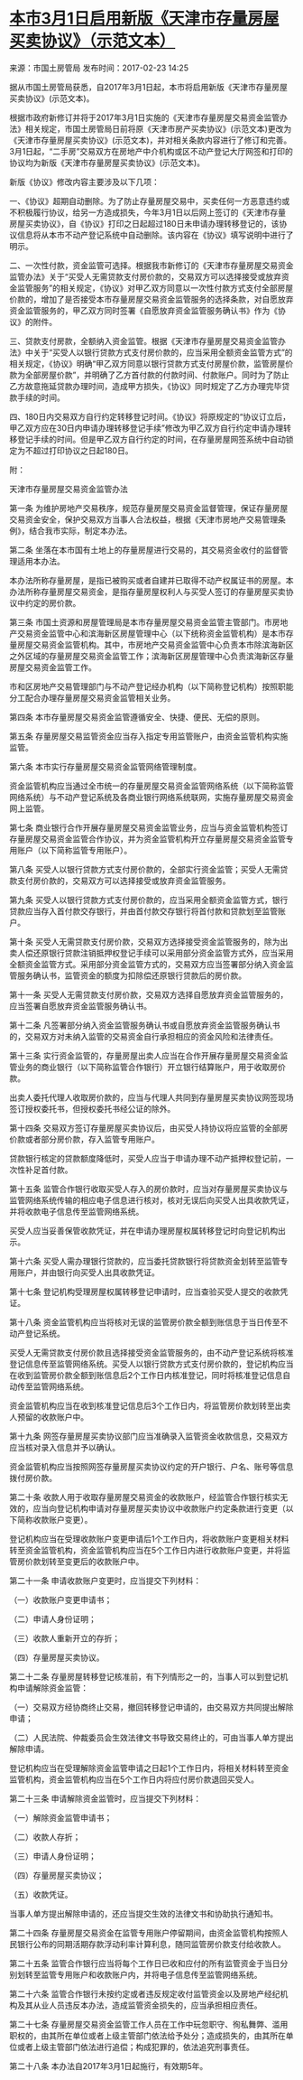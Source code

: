 
# [本市3月1日启用新版《天津市存量房屋买卖协议》（示范文本）](http://www.tj.gov.cn/xw/bum/201702/t20170223_3586154.html)

来源：市国土房管局 发布时间：2017-02-23 14:25

据从市国土房管局获悉，自2017年3月1日起，本市将启用新版《天津市存量房屋买卖协议》(示范文本)。

根据市政府新修订并将于2017年3月1日实施的《天津市存量房屋交易资金监管办法》相关规定，市国土房管局日前将原《天津市房产买卖协议》(示范文本)更改为《天津市存量房屋买卖协议》(示范文本)，并对相关条款内容进行了修订和完善。3月1日起，“二手房”交易双方在房地产中介机构或区不动产登记大厅网签和打印的协议均为新版《天津市存量房屋买卖协议》(示范文本)。

新版《协议》修改内容主要涉及以下几项：

一、《协议》超期自动删除。为了防止存量房屋交易中，买卖任何一方恶意违约或不积极履行协议，给另一方造成损失，今年3月1日以后网上签订的《天津市存量房屋买卖协议》，自《协议》打印之日起超过180日未申请办理转移登记的，该协议信息将从本市不动产登记系统中自动删除。该内容在《协议》填写说明中进行了明示。

二、一次性付款，资金监管可选择。根据我市新修订的《天津市存量房屋交易资金监管办法》关于“买受人无需贷款支付房价款的，交易双方可以选择接受或放弃资金监管服务”的相关规定，《协议》对甲乙双方同意以一次性付款方式支付全部房屋价款的，增加了是否接受本市存量房屋交易资金监管服务的选择条款，对自愿放弃资金监管服务的，甲乙双方同时签署《自愿放弃资金监管服务确认书》作为《协议》的附件。

三、贷款支付房款，全额纳入资金监管。根据《天津市存量房屋交易资金监管办法》中关于“买受人以银行贷款方式支付房价款的，应当采用全额资金监管方式”的相关规定，《协议》明确“甲乙双方同意以银行贷款方式支付房屋价款，监管房屋价款为全部房屋价款”，并明确了乙方首付款的付款时间、付款账户。同时为了防止乙方故意拖延贷款办理时间，造成甲方损失，《协议》同时规定了乙方办理完毕贷款手续的时间。

四、180日内交易双方自行约定转移登记时间。《协议》将原规定的“协议订立后，甲乙双方应在30日内申请办理转移登记手续”修改为甲乙双方自行约定申请办理转移登记手续的时间。但是甲乙双方自行约定的时间，在存量房屋网签系统中自动锁定为不超过打印协议之日起180日。


附：

天津市存量房屋交易资金监管办法

第一条  为维护房地产交易秩序，规范存量房屋交易资金监督管理，保证存量房屋交易资金安全，保护交易双方当事人合法权益，根据《天津市房地产交易管理条例》，结合我市实际，制定本办法。

第二条  坐落在本市国有土地上的存量房屋进行交易的，其交易资金收付的监督管理适用本办法。

本办法所称存量房屋，是指已被购买或者自建并已取得不动产权属证书的房屋。本办法所称存量房屋交易资金，是指存量房屋权利人与买受人签订的存量房屋买卖协议中约定的房价款。

第三条  市国土资源和房屋管理局是本市存量房屋交易资金监管主管部门。市房地产交易资金监管中心和滨海新区房屋管理中心（以下统称资金监管机构）是本市存量房屋交易资金监管机构。其中，市房地产交易资金监管中心负责本市除滨海新区之外区域的存量房屋交易资金监管工作；滨海新区房屋管理中心负责滨海新区存量房屋交易资金监管工作。

市和区房地产交易管理部门与不动产登记经办机构（以下简称登记机构）按照职能分工配合办理存量房屋交易资金监管相关业务。

第四条  本市存量房屋交易资金监管遵循安全、快捷、便民、无偿的原则。

第五条  存量房屋交易监管资金应当存入指定专用监管账户，由资金监管机构实施监管。

第六条  本市实行存量房屋交易资金监管网络管理制度。

资金监管机构应当通过全市统一的存量房屋交易资金监管网络系统（以下简称监管网络系统）与不动产登记系统及各商业银行网络系统联网，实施存量房屋交易资金网上监管。

第七条  商业银行合作开展存量房屋交易资金监管业务，应当与资金监管机构签订存量房屋交易资金监管合作协议，并为资金监管机构开立存量房屋交易资金监管专用账户（以下简称监管专用账户）。

第八条  买受人以银行贷款方式支付房价款的，全部实行资金监管；买受人无需贷款支付房价款的，交易双方可以选择接受或放弃资金监管服务。

第九条  买受人以银行贷款方式支付房价款的，应当采用全额资金监管方式，银行贷款应当存入首付款交存银行，并由首付款交存银行将首付款和贷款划至监管账户。

第十条  买受人无需贷款支付房价款，交易双方选择接受资金监管服务的，除为出卖人偿还原银行贷款注销抵押权登记手续可以采用部分资金监管方式外，应当采用全额资金监管方式。采用部分资金监管方式的，交易双方应当签署部分纳入资金监管服务确认书，监管资金的额度为扣除偿还原银行贷款后的房价款。

第十一条  买受人无需贷款支付房价款，交易双方选择自愿放弃资金监管服务的，应当签署自愿放弃资金监管服务确认书。

第十二条  凡签署部分纳入资金监管服务确认书或自愿放弃资金监管服务确认书的，交易双方对未纳入监管的交易资金自行承担相应的资金风险和法律责任。

第十三条  实行资金监管的，存量房屋出卖人应当在合作开展存量房屋交易资金监管业务的商业银行（以下简称监管合作银行）开立银行结算账户，用于收取房价款。

出卖人委托代理人收取房价款的，应当与代理人共同到存量房屋买卖协议网签现场签订授权委托书，但授权委托书经公证的除外。

第十四条  交易双方签订存量房屋买卖协议后，由买受人持协议将应监管的全部房价款或者部分房价款，存入监管专用账户。

贷款银行核定的贷款额度降低时，买受人应当于申请办理不动产抵押权登记前，一次性补足首付款。

第十五条  监管合作银行收取买受人存入的房价款时，应当对存量房屋买卖协议与监管网络系统传输的相应电子信息进行核对，核对无误后向买受人出具收款凭证，并将收款电子信息传至监管网络系统。

买受人应当妥善保管收款凭证，并在申请办理房屋权属转移登记时向登记机构出示。

第十六条  买受人需办理银行贷款的，应当委托贷款银行将贷款资金划转至监管专用账户，并由银行向买受人出具收款凭证。

第十七条  登记机构受理房屋权属转移登记申请时，应当查验买受人提交的收款凭证。

第十八条  资金监管机构应当将核对无误的监管房价款全额到账信息于当日传至不动产登记系统。

买受人无需贷款支付房价款且选择接受资金监管服务的，由不动产登记系统将核准登记信息传至监管网络系统。买受人以银行贷款方式支付房价款的，登记机构应当在收到监管房价款全额到账信息后2个工作日内核准登记，同时将核准登记信息自动传至监管网络系统。

资金监管机构应当在收到核准登记信息后3个工作日内，将监管房价款划转至出卖人预留的收款账户中。

第十九条  网签存量房屋买卖协议部门应当准确录入监管资金收款信息，交易双方应当核对录入信息并予以确认。

资金监管机构应当按照网签存量房屋买卖协议约定的开户银行、户名、账号等信息拨付房价款。

第二十条  收款人用于收取存量房屋交易资金的收款账户，经监管合作银行核实无效的，应当向登记机构申请对存量房屋买卖协议中收款账户约定条款进行变更（以下简称收款账户变更）。

登记机构应当在受理收款账户变更申请后1个工作日内，将收款账户变更相关材料转至资金监管机构，资金监管机构应当在5个工作日内进行收款账户变更，并将监管房价款划转至变更后的收款账户中。

第二十一条  申请收款账户变更时，应当提交下列材料：

（一）收款账户变更申请书；

（二）申请人身份证明；

（三）收款人重新开立的存折；

（四）存量房屋买卖协议。

第二十二条  存量房屋转移登记核准前，有下列情形之一的，当事人可以到登记机构申请解除资金监管：

（一）交易双方经协商终止交易，撤回转移登记申请的，由交易双方共同提出解除申请；

（二）人民法院、仲裁委员会生效法律文书导致交易终止的，可由当事人单方提出解除申请。

登记机构应当在受理解除资金监管申请之日起1个工作日内，将相关材料转至资金监管机构，资金监管机构应当在5个工作日内将应付房价款退回买受人。

第二十三条  申请解除资金监管时，应当提交下列材料：

（一）解除资金监管申请书；

（二）收款人存折；

（三）申请人身份证明；

（四）存量房屋买卖协议；

（五）收款凭证。

当事人单方提出解除申请的，还应当提交生效的法律文书和协助执行通知书。

第二十四条  存量房屋交易资金在监管专用账户停留期间，由资金监管机构按照人民银行公布的同期活期存款浮动利率计算利息，随同监管房价款支付给收款人。

第二十五条  监管合作银行应当将每个工作日已收和应付的所有监管资金于当日分别划转至监管专用账户和收款账户内，并将电子信息传至监管网络系统。

第二十六条  监管合作银行未按约定或者违反规定收付监管资金以及房地产经纪机构及其从业人员违反本办法，造成监管资金损失的，应当承担相应责任。

第二十七条  存量房屋交易资金监管工作人员在工作中玩忽职守、徇私舞弊、滥用职权的，由其所在单位或者上级主管部门依法给予处分；造成损失的，由其所在单位或者上级主管部门依法进行追偿；构成犯罪的，依法追究刑事责任。

第二十八条  本办法自2017年3月1日起施行，有效期5年。
